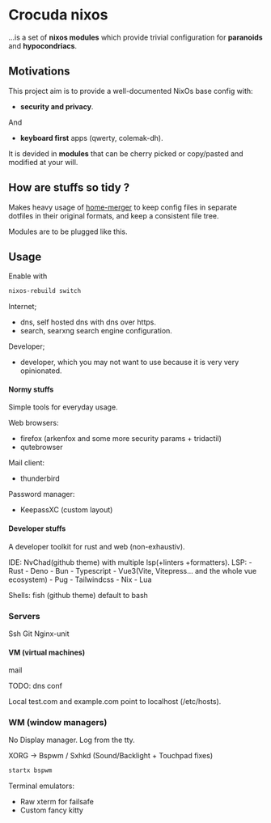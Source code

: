 # Crocuda nixos

...is a set of **nixos modules** which provide trivial configuration for
**paranoids** and **hypocondriacs**.

## Motivations

This project aim is to provide a well-documented NixOs base config with:

- **security and privacy**.

And

- **keyboard first** apps (qwerty, colemak-dh).

It is devided in **modules** that can be cherry picked or copy/pasted and
modified at your will.

## How are stuffs so tidy ?

Makes heavy usage of [home-merger](https://github.com/pipelight/nixos-utils) to
keep config files in separate dotfiles in their original formats, and keep a
consistent file tree.

Modules are to be plugged like this.

## Usage

Enable with

```sh
nixos-rebuild switch
```

Internet;

- dns, self hosted dns with dns over https.
- search, searxng search engine configuration.

Developer;

- developer, which you may not want to use because it is very very opinionated.

#### Normy stuffs

Simple tools for everyday usage.

Web browsers:

- firefox (arkenfox and some more security params + tridactil)
- qutebrowser

Mail client:

- thunderbird

Password manager:

- KeepassXC (custom layout)

#### Developer stuffs

A developer toolkit for rust and web (non-exhaustiv).

IDE: NvChad(github theme) with multiple lsp(+linters +formatters). LSP: - Rust -
Deno - Bun - Typescript - Vue3(Vite, Vitepress... and the whole vue ecosystem) -
Pug - Tailwindcss - Nix - Lua

Shells: fish (github theme) default to bash

### Servers

Ssh Git Nginx-unit

#### VM (virtual machines)

mail 

TODO: dns conf

Local test.com and example.com point to localhost (/etc/hosts).

### WM (window managers)

No Display manager. Log from the tty.

XORG -> Bspwm / Sxhkd (Sound/Backlight + Touchpad fixes)

```sh
startx bspwm
```

Terminal emulators:

- Raw xterm for failsafe
- Custom fancy kitty
